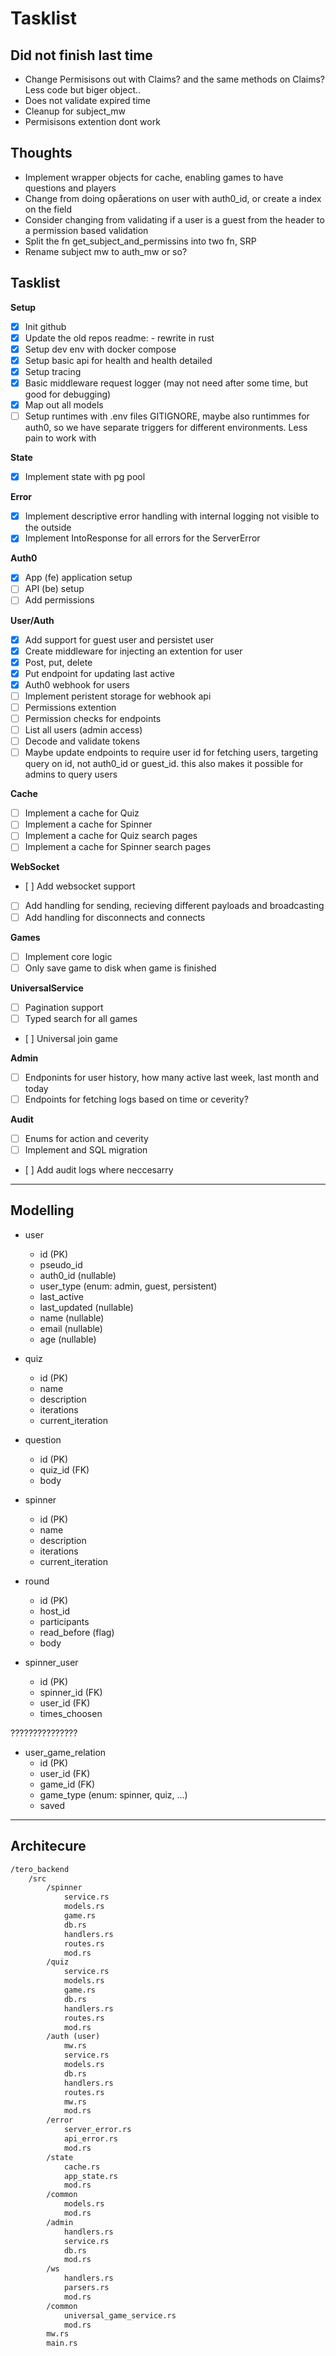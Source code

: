 # Tasklist

## Did not finish last time

- Change Permisisons out with Claims? and the same methods on Claims? Less code but biger object..
- Does not validate expired time
- Cleanup for subject_mw
- Permisisons extention dont work

## Thoughts

- Implement wrapper objects for cache, enabling games to have questions and players
- Change from doing opåerations on user with auth0_id, or create a index on the field
- Consider changing from validating if a user is a guest from the header to a permission based validation
- Split the fn get_subject_and_permissins into two fn, SRP
- Rename subject mw to auth_mw or so?

## Tasklist

**Setup**
- [x] Init github
- [x] Update the old repos readme: - rewrite in rust
- [x] Setup dev env with docker compose
- [x] Setup basic api for health and health detailed
- [x] Setup tracing
- [x] Basic middleware request logger (may not need after some time, but good for debugging)
- [x] Map out all models
- [ ] Setup runtimes with .env files GITIGNORE, maybe also runtimmes for auth0, so we have separate triggers for different environments. Less pain to work with

**State**
- [x] Implement state with pg pool

**Error**
- [x] Implement descriptive error handling with internal logging not visible to the outside
- [x] Implement IntoResponse for all errors for the ServerError

**Auth0**
- [x] App (fe) application setup
- [ ] API (be) setup
- [ ] Add permissions

**User/Auth**
- [x] Add support for guest user and persistet user
- [x] Create middleware for injecting an extention for user
- [x] Post, put, delete
- [x] Put endpoint for updating last active
- [x] Auth0 webhook for users
- [ ] Implement peristent storage for webhook api
- [ ] Permissions extention
- [ ] Permission checks for endpoints
- [ ] List all users (admin access)
- [ ] Decode and validate tokens
- [ ] Maybe update endpoints to require user id for fetching users, targeting query on id, not auth0_id or guest_id. this also makes it possible for admins to query users 

**Cache**
- [ ] Implement a cache for Quiz 
- [ ] Implement a cache for Spinner 
- [ ] Implement a cache for Quiz search pages
- [ ] Implement a cache for Spinner search pages

**WebSocket**
- [ ] Add websocket support
- [ ] Add handling for sending, recieving different payloads and broadcasting
- [ ] Add handling for disconnects and connects

**Games**
- [ ] Implement core logic
- [ ] Only save game to disk when game is finished

**UniversalService**
- [ ] Pagination support
- [ ] Typed search for all games
- [ ] Universal join game

**Admin**
- [ ] Endponints for user history, how many active last week, last month and today
- [ ] Endpoints for fetching logs based on time or ceverity?

**Audit**
- [ ] Enums for action and ceverity
- [ ] Implement and SQL migration
- [ ] Add audit logs where neccesarry

---

## Modelling

- user
    - id (PK)
    - pseudo_id
    - auth0_id (nullable)
    - user_type (enum: admin, guest, persistent)
    - last_active 
    - last_updated (nullable)
    - name (nullable)
    - email (nullable)
    - age (nullable)

- quiz
    - id (PK)
    - name
    - description
    - iterations
    - current_iteration

- question
    - id (PK)
    - quiz_id (FK)
    - body

- spinner
    - id (PK)
    - name
    - description
    - iterations
    - current_iteration

- round
    - id (PK) 
    - host_id
    - participants
    - read_before (flag)
    - body

- spinner_user
    - id (PK)
    - spinner_id (FK)
    - user_id (FK)
    - times_choosen

???????????????
- user_game_relation
    - id (PK)
    - user_id (FK)
    - game_id (FK)
    - game_type (enum: spinner, quiz, ...)
    - saved

---

## Architecure

```md
/tero_backend
    /src
        /spinner
            service.rs
            models.rs
            game.rs
            db.rs
            handlers.rs
            routes.rs
            mod.rs
        /quiz
            service.rs
            models.rs
            game.rs
            db.rs
            handlers.rs
            routes.rs
            mod.rs
        /auth (user)
            mw.rs
            service.rs
            models.rs
            db.rs
            handlers.rs
            routes.rs
            mw.rs
            mod.rs
        /error
            server_error.rs
            api_error.rs
            mod.rs
        /state
            cache.rs
            app_state.rs
            mod.rs
        /common
            models.rs
            mod.rs
        /admin
            handlers.rs
            service.rs
            db.rs
            mod.rs
        /ws
            handlers.rs
            parsers.rs
            mod.rs
        /common
            universal_game_service.rs
            mod.rs
        mw.rs
        main.rs
```